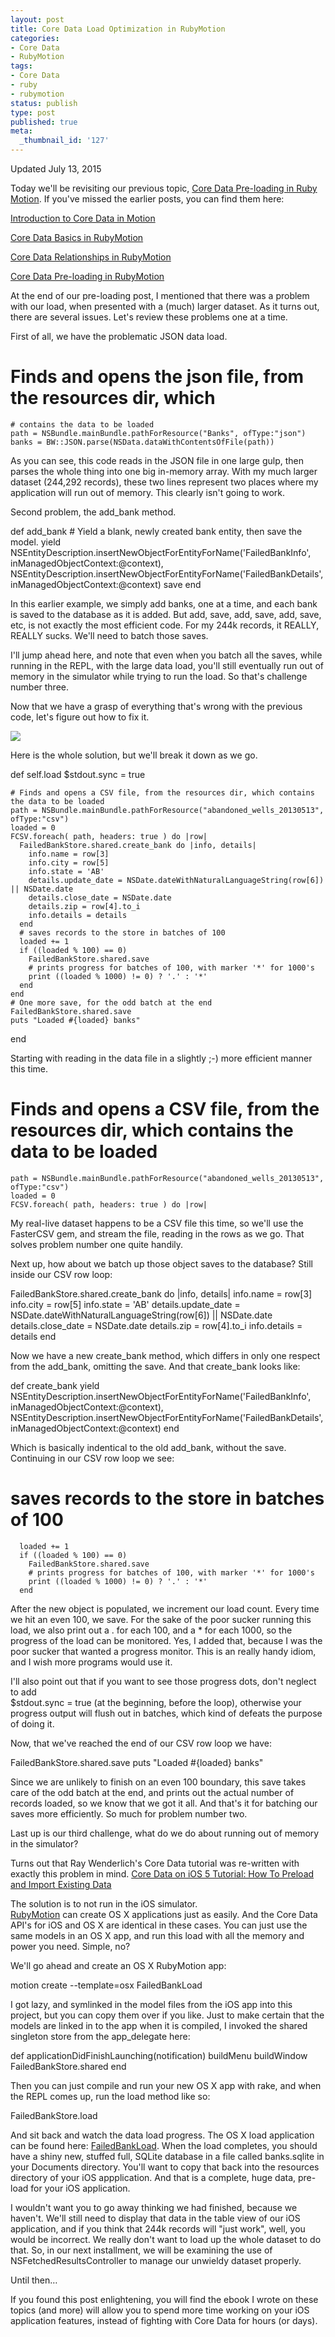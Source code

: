 ```yaml
---
layout: post
title: Core Data Load Optimization in RubyMotion
categories:
- Core Data
- RubyMotion
tags:
- Core Data
- ruby
- rubymotion
status: publish
type: post
published: true
meta:
  _thumbnail_id: '127'
---
```


Updated July 13, 2015


Today we'll be revisiting our previous topic, 
[Core Data Pre-loading in Ruby Motion](http://www.wndx.com/blog/core-data-pre-loading-in-rubymotion).  If you've missed the earlier posts, you can find them here:


[Introduction to Core Data in Motion](http://www.wndx.com/blog/core-data-in-motion)


[Core Data Basics in RubyMotion](http://www.wndx.com/blog/core-data-basics-in-rubymotion)


[Core Data Relationships in RubyMotion](http://www.wndx.com/blog/core-data-relationships-in-rubymotion)


[Core Data Pre-loading in RubyMotion](http://www.wndx.com/blog/core-data-pre-loading-in-rubymotion)


At the end of our pre-loading post, I mentioned that there was a problem with our load, when presented with a (much) larger dataset.  As it turns out, there are several issues.  Let's review these problems one at a time.


First of all, we have the problematic JSON data load.


# Finds and opens the json file, from the resources dir, which
    # contains the data to be loaded
    path = NSBundle.mainBundle.pathForResource("Banks", ofType:"json")
    banks = BW::JSON.parse(NSData.dataWithContentsOfFile(path))


As you can see, this code reads in the JSON file in one large gulp, then parses the whole thing into one big in-memory array.  With my much larger dataset (244,292 records), these two lines represent two places where my application will run out of memory. This clearly isn't going to work.


Second problem, the 
add_bank method.


def add_bank
    # Yield a blank, newly created bank entity, then save the model.
    yield NSEntityDescription.insertNewObjectForEntityForName('FailedBankInfo',
                                                              inManagedObjectContext:@context),
          NSEntityDescription.insertNewObjectForEntityForName('FailedBankDetails',
                                                              inManagedObjectContext:@context)
    save
  end


In this earlier example, we simply add banks, one at a time, and each bank is saved to the database as it is added.  But add, save, add, save, add, save, etc, is not exactly the most efficient code.  For my 244k records, it REALLY, REALLY sucks.  We'll need to batch those saves.


I'll jump ahead here, and note that even when you batch all the saves, while running in the REPL, with the large data load, you'll still eventually run out of memory in the simulator while trying to run the load.  So that's challenge number three.


Now that we have a grasp of everything that's wrong with the previous code, let's figure out how to fix it.
  
      
![](/squarespace_images/static_50d2902fe4b0959a0871a12c_50d29312e4b04687d9db341b_55a02d1ce4b0da93269fdc54_1436560669435__img.png_)
  


Here is the whole solution, but we'll break it down as we go.


def self.load
    $stdout.sync = true

    # Finds and opens a CSV file, from the resources dir, which contains the data to be loaded
    path = NSBundle.mainBundle.pathForResource("abandoned_wells_20130513", ofType:"csv")
    loaded = 0
    FCSV.foreach( path, headers: true ) do |row|
      FailedBankStore.shared.create_bank do |info, details|
        info.name = row[3]
        info.city = row[5]
        info.state = 'AB'
        details.update_date = NSDate.dateWithNaturalLanguageString(row[6]) || NSDate.date
        details.close_date = NSDate.date
        details.zip = row[4].to_i
        info.details = details
      end
      # saves records to the store in batches of 100
      loaded += 1
      if ((loaded % 100) == 0)
        FailedBankStore.shared.save
        # prints progress for batches of 100, with marker '*' for 1000's
        print ((loaded % 1000) != 0) ? '.' : '*'
      end
    end
    # One more save, for the odd batch at the end
    FailedBankStore.shared.save
    puts "Loaded #{loaded} banks"
  end


Starting with reading in the data file in a slightly ;-) more efficient manner this time.


# Finds and opens a CSV file, from the resources dir, which contains the data to be loaded
    path = NSBundle.mainBundle.pathForResource("abandoned_wells_20130513", ofType:"csv")
    loaded = 0
    FCSV.foreach( path, headers: true ) do |row|


My real-live dataset happens to be a CSV file this time, so we'll use the FasterCSV gem, and stream the file, reading in the rows as we go.  That solves problem number one quite handily.


Next up, how about we batch up those object saves to the database?  Still inside our CSV row loop:


FailedBankStore.shared.create_bank do |info, details|
        info.name = row[3]
        info.city = row[5]
        info.state = 'AB'
        details.update_date = NSDate.dateWithNaturalLanguageString(row[6]) || NSDate.date
        details.close_date = NSDate.date
        details.zip = row[4].to_i
        info.details = details
      end


Now we have a new 
create_bank method, which differs in only one respect from the 
add_bank, omitting the save.  And that 
create_bank looks like:


def create_bank
    yield NSEntityDescription.insertNewObjectForEntityForName('FailedBankInfo',
                                                              inManagedObjectContext:@context),
          NSEntityDescription.insertNewObjectForEntityForName('FailedBankDetails',
                                                              inManagedObjectContext:@context)
  end


Which is basically indentical to the old 
add_bank, without the save.  Continuing in our CSV row loop we see:


# saves records to the store in batches of 100
      loaded += 1
      if ((loaded % 100) == 0)
        FailedBankStore.shared.save
        # prints progress for batches of 100, with marker '*' for 1000's
        print ((loaded % 1000) != 0) ? '.' : '*'
      end


After the new object is populated, we increment our load count.  Every time we hit an even 100, we save.  For the sake of the poor sucker running this load, we also print out a . for each 100, and a * for each 1000, so the progress of the load can be monitored. Yes, I added that, because I was the poor sucker that wanted a progress monitor.  This is an really handy idiom, and I wish more programs would use it.


I'll also point out that if you want to see those progress dots, don't neglect to add  
$stdout.sync = true (at the beginning, before the loop), otherwise your progress output will flush out in batches, which kind of defeats the purpose of doing it.


Now, that we've reached the end of our CSV row loop we have:


FailedBankStore.shared.save
    puts "Loaded #{loaded} banks"


Since we are unlikely to finish on an even 100 boundary, this 
save takes care of the odd batch at the end, and prints out the actual number of records loaded, so we know that we got it all.  And that's it for batching our saves more efficiently.  So much for problem number two.


Last up is our third challenge, what do we do about running out of memory in the simulator?


Turns out that Ray Wenderlich's Core Data tutorial was re-written with exactly this problem in mind. 
[Core Data on iOS 5 Tutorial: How To Preload and Import Existing Data](http://www.raywenderlich.com/12170/core-data-tutorial-how-to-preloadimport-existing-data-updated)


The solution is to not run in the iOS simulator.  
[RubyMotion](http://rubymotion.com) can create OS X applications just as easily.  And the Core Data API's for iOS and OS X are identical in these cases.  You can just use the same models in an OS X app, and run this load with all the memory and power you need.  Simple, no?


We'll go ahead and create an OS X RubyMotion app:


motion create --template=osx FailedBankLoad


I got lazy, and symlinked in the model files from the iOS app into this project, but you can copy them over if you like.  Just to make certain that the models are linked in to the app when it is compiled, I invoked the shared singleton store from the app_delegate here:


def applicationDidFinishLaunching(notification)
    buildMenu
    buildWindow
    FailedBankStore.shared
  end


Then you can just compile and run your new OS X app with 
rake, and when the REPL comes up, run the load method like so:


FailedBankStore.load


And sit back and watch the data load progress.  The OS X load application can be found here: 
[FailedBankLoad](https://github.com/wndxlori/WNDXRubyMotion/tree/large-data-load/FailedBankLoad).  When the load completes, you should have a shiny new, stuffed full, SQLite database in a file called 
banks.sqlite in your Documents directory.  You'll want to copy that back into the resources directory of your iOS appplication.  And that is a complete, huge data, pre-load for your iOS application.


I wouldn't want you to go away thinking we had finished, because we haven't.  We'll still need to display that data in the table view of our iOS application, and if you think that 244k records will "just work", well, you would be incorrect.  We really don't want to load up the whole dataset to do that.  So, in our next installment, we will be examining the use of 
NSFetchedResultsController to manage our unwieldy dataset properly.


Until then…


If you found this post enlightening, you will find the ebook I wrote on these topics (and more) will allow you to spend more time working on your iOS application features, instead of fighting with Core Data for hours (or days).

